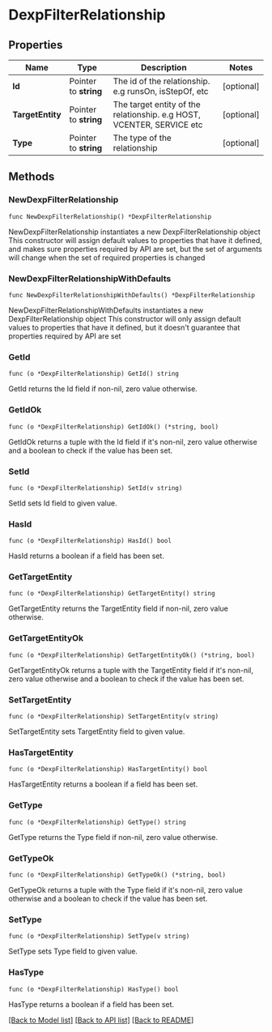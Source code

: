 # DexpFilterRelationship

## Properties

Name | Type | Description | Notes
------------ | ------------- | ------------- | -------------
**Id** | Pointer to **string** | The id of the relationship. e.g runsOn, isStepOf, etc | [optional] 
**TargetEntity** | Pointer to **string** | The target entity of the relationship. e.g HOST, VCENTER, SERVICE etc | [optional] 
**Type** | Pointer to **string** | The type of the relationship | [optional] 

## Methods

### NewDexpFilterRelationship

`func NewDexpFilterRelationship() *DexpFilterRelationship`

NewDexpFilterRelationship instantiates a new DexpFilterRelationship object
This constructor will assign default values to properties that have it defined,
and makes sure properties required by API are set, but the set of arguments
will change when the set of required properties is changed

### NewDexpFilterRelationshipWithDefaults

`func NewDexpFilterRelationshipWithDefaults() *DexpFilterRelationship`

NewDexpFilterRelationshipWithDefaults instantiates a new DexpFilterRelationship object
This constructor will only assign default values to properties that have it defined,
but it doesn't guarantee that properties required by API are set

### GetId

`func (o *DexpFilterRelationship) GetId() string`

GetId returns the Id field if non-nil, zero value otherwise.

### GetIdOk

`func (o *DexpFilterRelationship) GetIdOk() (*string, bool)`

GetIdOk returns a tuple with the Id field if it's non-nil, zero value otherwise
and a boolean to check if the value has been set.

### SetId

`func (o *DexpFilterRelationship) SetId(v string)`

SetId sets Id field to given value.

### HasId

`func (o *DexpFilterRelationship) HasId() bool`

HasId returns a boolean if a field has been set.

### GetTargetEntity

`func (o *DexpFilterRelationship) GetTargetEntity() string`

GetTargetEntity returns the TargetEntity field if non-nil, zero value otherwise.

### GetTargetEntityOk

`func (o *DexpFilterRelationship) GetTargetEntityOk() (*string, bool)`

GetTargetEntityOk returns a tuple with the TargetEntity field if it's non-nil, zero value otherwise
and a boolean to check if the value has been set.

### SetTargetEntity

`func (o *DexpFilterRelationship) SetTargetEntity(v string)`

SetTargetEntity sets TargetEntity field to given value.

### HasTargetEntity

`func (o *DexpFilterRelationship) HasTargetEntity() bool`

HasTargetEntity returns a boolean if a field has been set.

### GetType

`func (o *DexpFilterRelationship) GetType() string`

GetType returns the Type field if non-nil, zero value otherwise.

### GetTypeOk

`func (o *DexpFilterRelationship) GetTypeOk() (*string, bool)`

GetTypeOk returns a tuple with the Type field if it's non-nil, zero value otherwise
and a boolean to check if the value has been set.

### SetType

`func (o *DexpFilterRelationship) SetType(v string)`

SetType sets Type field to given value.

### HasType

`func (o *DexpFilterRelationship) HasType() bool`

HasType returns a boolean if a field has been set.


[[Back to Model list]](../README.md#documentation-for-models) [[Back to API list]](../README.md#documentation-for-api-endpoints) [[Back to README]](../README.md)


